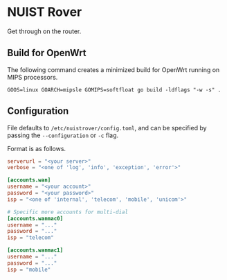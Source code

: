 # NUIST Rover

Get through on the router.

## Build for OpenWrt

The following command creates a minimized build for OpenWrt
running on MIPS processors.

```shell
GOOS=linux GOARCH=mipsle GOMIPS=softfloat go build -ldflags "-w -s" .
```

## Configuration

File defaults to `/etc/nuistrover/config.toml`, and can be
specified by passing the `--configuration` or `-c` flag.

Format is as follows.

```toml
serverurl = "<your server>"
verbose = "<one of 'log', 'info', 'exception', 'error'>"

[accounts.wan]
username = "<your account>"
password = "<your password>"
isp = "<one of 'internal', 'telecom', 'mobile', 'unicom'>"

# Specific more accounts for multi-dial
[accounts.wanmac0]
username = "..."
password = "..."
isp = "telecom"

[accounts.wanmac1]
username = "..."
password = "..."
isp = "mobile"
```
